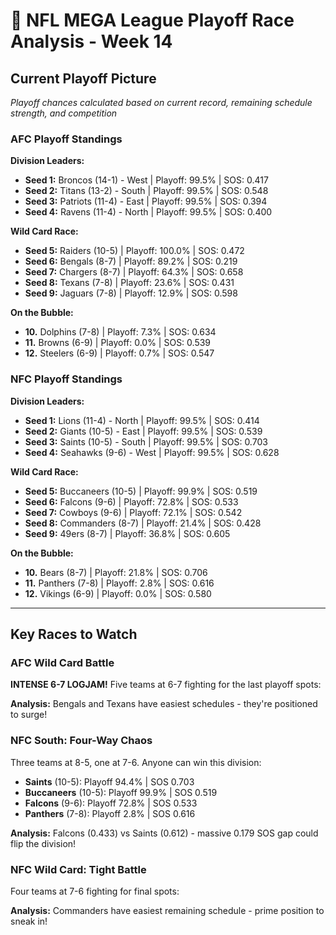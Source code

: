 # 🏈 NFL MEGA League Playoff Race Analysis - Week 14

## Current Playoff Picture

*Playoff chances calculated based on current record, remaining schedule strength, and competition*

### AFC Playoff Standings

**Division Leaders:**
- **Seed 1:** Broncos (14-1) - West | Playoff: 99.5% | SOS: 0.417
- **Seed 2:** Titans (13-2) - South | Playoff: 99.5% | SOS: 0.548
- **Seed 3:** Patriots (11-4) - East | Playoff: 99.5% | SOS: 0.394
- **Seed 4:** Ravens (11-4) - North | Playoff: 99.5% | SOS: 0.400

**Wild Card Race:**
- **Seed 5:** Raiders (10-5) | Playoff: 100.0% | SOS: 0.472
- **Seed 6:** Bengals (8-7) | Playoff: 89.2% | SOS: 0.219
- **Seed 7:** Chargers (8-7) | Playoff: 64.3% | SOS: 0.658
- **Seed 8:** Texans (7-8) | Playoff: 23.6% | SOS: 0.431
- **Seed 9:** Jaguars (7-8) | Playoff: 12.9% | SOS: 0.598

**On the Bubble:**
- **10.** Dolphins (7-8) | Playoff: 7.3% | SOS: 0.634
- **11.** Browns (6-9) | Playoff: 0.0% | SOS: 0.539
- **12.** Steelers (6-9) | Playoff: 0.7% | SOS: 0.547

### NFC Playoff Standings

**Division Leaders:**
- **Seed 1:** Lions (11-4) - North | Playoff: 99.5% | SOS: 0.414
- **Seed 2:** Giants (10-5) - East | Playoff: 99.5% | SOS: 0.539
- **Seed 3:** Saints (10-5) - South | Playoff: 99.5% | SOS: 0.703
- **Seed 4:** Seahawks (9-6) - West | Playoff: 99.5% | SOS: 0.628

**Wild Card Race:**
- **Seed 5:** Buccaneers (10-5) | Playoff: 99.9% | SOS: 0.519
- **Seed 6:** Falcons (9-6) | Playoff: 72.8% | SOS: 0.533
- **Seed 7:** Cowboys (9-6) | Playoff: 72.1% | SOS: 0.542
- **Seed 8:** Commanders (8-7) | Playoff: 21.4% | SOS: 0.428
- **Seed 9:** 49ers (8-7) | Playoff: 36.8% | SOS: 0.605

**On the Bubble:**
- **10.** Bears (8-7) | Playoff: 21.8% | SOS: 0.706
- **11.** Panthers (7-8) | Playoff: 2.8% | SOS: 0.616
- **12.** Vikings (6-9) | Playoff: 0.0% | SOS: 0.580

---

## Key Races to Watch

### AFC Wild Card Battle

**INTENSE 6-7 LOGJAM!** Five teams at 6-7 fighting for the last playoff spots:


**Analysis:** Bengals and Texans have easiest schedules - they're positioned to surge!

### NFC South: Four-Way Chaos

Three teams at 8-5, one at 7-6. Anyone can win this division:

- **Saints** (10-5): Playoff 94.4% | SOS 0.703
- **Buccaneers** (10-5): Playoff 99.9% | SOS 0.519
- **Falcons** (9-6): Playoff 72.8% | SOS 0.533
- **Panthers** (7-8): Playoff 2.8% | SOS 0.616

**Analysis:** Falcons (0.433) vs Saints (0.612) - massive 0.179 SOS gap could flip the division!

### NFC Wild Card: Tight Battle

Four teams at 7-6 fighting for final spots:


**Analysis:** Commanders have easiest remaining schedule - prime position to sneak in!
